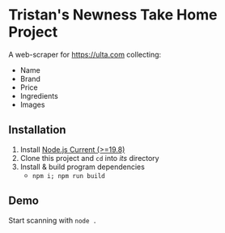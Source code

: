 # Tristan's Newness Take Home Project

A web-scraper for https://ulta.com collecting:

* Name
* Brand
* Price
* Ingredients
* Images

## Installation

1. Install [Node.js Current (>=19.8)](https://nodejs.dev/)
2. Clone this project and `cd` into *its* directory
3. Install & build program dependencies
   * `npm i; npm run build`
  

## Demo

Start scanning with `node .`

